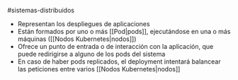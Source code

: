 #sistemas-distribuidos 

- Representan los despliegues de aplicaciones
- Están formados por uno o más [[Pod|pods]], ejecutándose en una o más máquinas ([[Nodos Kubernetes|nodos]])
- Ofrece un punto de entrada o de interacción con la aplicación, que puede redirigirse a alguno de los pods del sistema
- En caso de haber pods replicados, el deployment intentará balancear las peticiones entre varios [[Nodos Kubernetes|nodos]]